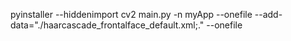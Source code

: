 pyinstaller --hiddenimport cv2 main.py -n myApp --onefile --add-data="./haarcascade_frontalface_default.xml;." --onefile
